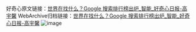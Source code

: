 好奇心原文链接：[世界在找什么？Google 搜索排行榜出炉_智能_好奇心日报-高宇馨](https://www.qdaily.com/articles/4472.html)
WebArchive归档链接：[世界在找什么？Google 搜索排行榜出炉_智能_好奇心日报-高宇馨](http://web.archive.org/web/20190623161002/https://www.qdaily.com/articles/4472.html)
![image](http://ww3.sinaimg.cn/large/007d5XDply1g3wfw5mlgsj30u038p1kx)